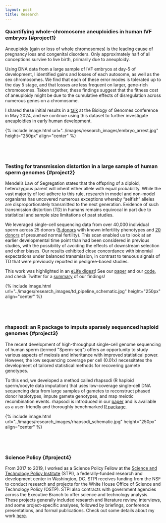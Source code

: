 ```yaml
---
layout: post
title: Research
---
```


<style>
    /* Style to add space between sections */
    .research-section {
        margin-bottom: 80px; /* Adjust the margin as needed */
    }
</style>

### Quantifying whole-chromosome aneuploidies in human IVF embryos  {#project1}
<div class="research-section">
    <p> Aneuploidy (gain or loss of whole chromosomes) is the leading cause of pregnancy loss and congenital disorders. Only approximately half of all conceptions survive to live birth, primarily due to aneuploidy.</p>
    <p> Using DNA data from a large sample of IVF embryos at day-5 of development, I identified gains and losses of each autosome, as well as the sex chromosomes. We find that each of these error modes is tolerated up to the day 5 stage, and that losses are less frequent on larger, gene-rich chromosomes. Taken together, these findings suggest that the fitness cost of aneuploidy might be due to the cumulative effects of disregulation across numerous genes on a chromosome.</p>
    <p> I shared these initial results in a <a href="https://x.com/saracarioscia/status/1788305960022180242">talk</a> at the Biology of Genomes conference in May 2024, and we continue using this dataset to further investigate aneuploidies in early human development.</p>
    <p>{% include image.html url="../images/research_images/embryo_arrest.jpg" height="250px" align="center" %}</p>
</div>



### Testing for transmission distortion in a large sample of human sperm genomes  {#project2}
<div class="research-section">
    <p> Mendel’s Law of Segregation states that the offspring of a diploid, heterozygous parent will inherit either allele with equal probability. While the vast majority of loci adhere to this rule, research in model and non-model organisms has uncovered numerous exceptions whereby “selfish” alleles are disproportionately transmitted to the next generation. Evidence of such transmission distortion (TD) in humans remains equivocal in part due to statistical and sample size limitations of past studies. </p>
    <p>We leveraged single-cell sequencing data from over 40,000 individual sperm across 25 donors (<a href="https://link.springer.com/article/10.1007/s10815-021-02300-3">5 donors</a> with known infertility phenotypes and <a href="https://www.nature.com/articles/s41586-020-2347-0">20 donors</a> of presumed normal fertility). This scan enabled us to look at an earlier developmental time point than had been considered in previous studies, with the possibility of avoiding the effects of downstream selection and other biases. Our results exhibited close concordance with binomial expectations under balanced transmission, in contrast to tenuous signals of TD that were previously reported in pedigree-based studies.</p>
    <p>This work was highlighted in an <a href="https://doi.org/10.7554/eLife.76383">eLife digest</a>! See our <a href="https://doi.org/10.7554/eLife.76383">paper</a> and our <a href="https://github.com/mccoy-lab/transmission-distortion">code</a>, and check Twitter for a <a href="https://twitter.com/saracarioscia/status/1628101974318264321?ref_src=twsrc%5Etfw">summary</a> of our findings!</p>
    <p>{% include image.html url="../images/research_images/td_pipeline_schematic.jpg" height="250px" align="center" %}</p>
</div>



### rhapsodi: an R package to impute sparsely sequenced haploid genomes  {#project3}
<div class="research-section">
    <p>The recent development of high-throughput single-cell genome sequencing of human sperm (termed "Sperm-seq") offers an opportunity to study various aspects of meiosis and inheritance with improved statistical power. However, the low sequencing coverage per cell (0.01x) necessitates the development of tailored statistical methods for recovering gamete genotypes.</p>
    <p>To this end, we developed a method called rhapsodi (R haploid sperm/oocyte data imputation) that uses low-coverage single-cell DNA sequencing data from large samples of gametes to reconstruct phased donor haplotypes, impute gamete genotypes, and map meiotic recombination events. rhapsodi is introduced in our <a href="https://doi.org/10.7554/eLife.76383">paper</a> and is available as a user-friendly and thoroughly benchmarked <a href="https://github.com/mccoy-lab/rhapsodi">R package</a>.</p>
    <p>{% include image.html url="../images/research_images/rhapsodi_schematic.jpg" height="250px" align="center" %}</p>
</div>



### Science Policy  {#project4}
<div class="research-section">
    <p>From 2017 to 2019, I worked as a Science Policy Fellow at the <a href="https://www.ida.org/en/ida-ffrdcs/science-and-technology-policy-institute">Science and Technology Policy Institute</a> (STPI), a federally-funded research and development center in Washington, DC. STPI receives funding from the NSF to conduct research and projects for the White House Office of Science and Technology Policy (OSTP). STPI also contracts with government agencies across the Executive Branch to offer science and technology analysis. These projects generally included research and literature review, interviews, and some project-specific analyses, followed by briefings, conference presentations, and formal publications. Check out some details about my work <a href="https://scarioscia.github.io/2023-01-25/science-policy">here</a>.</p>
</div>
